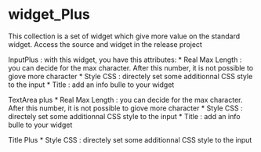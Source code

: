 # widget_Plus

This collection is a set of widget which give more value on the standard widget.
Access the source and widget in the release project

InputPlus : with this widget, you have this attributes:
	* Real Max Length : you can decide for the max character. After this number, it is not possible to giove more character
	* Style CSS : directely set some additionnal CSS style to the input
	* Title : add an info bulle to your widget
	
TextArea plus
	* Real Max Length : you can decide for the max character. After this number, it is not possible to giove more character
	* Style CSS : directely set some additionnal CSS style to the input
	* Title : add an info bulle to your widget
	
Title Plus
	* Style CSS : directely set some additionnal CSS style to the input
		
		